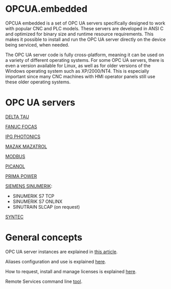 # OPCUA.embedded

OPCUA embedded is a set of OPC UA servers specifically designed to work with popular CNC and PLC models. These servers are developed in ANSI C and optimized for binary size and runtime resource requirements. This makes it possible to install and run the OPC UA server directly on the device being serviced, when needed.

The OPC UA server code is fully cross-platform, meaning it can be used on a variety of different operating systems. For some OPC UA servers, there is even a version available for Linux, as well as for older versions of the Windows operating system such as XP/2000/NT4. This is especially important since many CNC machines with HMI operator panels still use these older operating systems.

# OPC UA servers

[DELTA TAU](https://ua.dpa-xt.com/deltatau)

[FANUC FOCAS](https://ua.dpa-xt.com/fanuc)

[IPG PHOTONICS](https://ua.dpa-xt.com/ipgphotonics)

[MAZAK MAZATROL](https://ua.dpa-xt.com/mazatrol)

[MODBUS](https://ua.dpa-xt.com/modbus)

[PICANOL](https://ua.dpa-xt.com/picanol)

[PRIMA POWER](https://ua.dpa-xt.com/primapower)

[SIEMENS SINUMERIK](https://ua.dpa-xt.com/sinumerik):
* SINUMERIK S7 TCP
* SINUMERIK S7 ONLINX
* SINUTRAIN SLCAP (on request)

[SYNTEC](https://ua.dpa-xt.com/syntec)

# General concepts

OPC UA server instances are explained in [this article](https://ua.dpa-xt.com/instances).

Aliases configuration and use is explained [here](https://ua.dpa-xt.com/aliases).

How to request, install and manage licenses is explained [here](https://ua.dpa-xt.com/licensing).

Remote Services command line [tool](https://ua.dpa-xt.com/rs).
